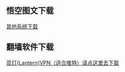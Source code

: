   
<h2><a href="#悟空图文下载" aria-hidden="true" class="anchor" id="user-content-悟空图文下载"></a>悟空图文下载</h2>

<p><a href="https://github.com/getlantern/forum/issues/833">其他系统下载</a></p>


<h2><a href="#翻墙软件下载" aria-hidden="true" class="anchor" id="user-content-翻墙软件下载"></a>翻墙软件下载</h2>

<p><a href="https://github.com/getlantern/forum"><u>蓝灯(Lantern)VPN（适合推特）请点这里去下载</u></a></p>
